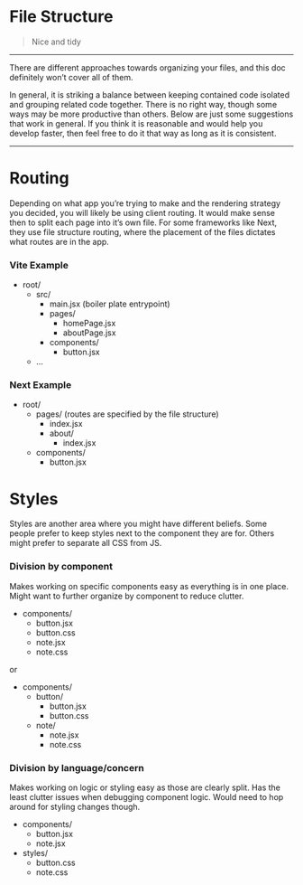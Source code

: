 # File Structure

> Nice and tidy
> 

---

There are different approaches towards organizing your files, and this doc definitely won’t cover all of them. 

In general, it is striking a balance between keeping contained code isolated and grouping related code together. There is no right way, though some ways may be more productive than others. Below are just some suggestions that work in general. If you think it is reasonable and would help you develop faster, then feel free to do it that way as long as it is consistent. 

---

# Routing

Depending on what app you’re trying to make and the rendering strategy you decided, you will likely be using client routing. It would make sense then to split each page into it’s own file. For some frameworks like Next, they use file structure routing, where the placement of the files dictates what routes are in the app. 

### Vite Example

- root/
    - src/
        - main.jsx (boiler plate entrypoint)
        - pages/
            - homePage.jsx
            - aboutPage.jsx
        - components/
            - button.jsx
    - …

### Next Example

- root/
    - pages/ (routes are specified by the file structure)
        - index.jsx
        - about/
            - index.jsx
    - components/
        - button.jsx

# Styles

Styles are another area where you might have different beliefs. Some people prefer to keep styles  next to the component they are for. Others might prefer to separate all CSS from JS. 

### Division by component

Makes working on specific components easy as everything is in one place. Might want to further organize by component to reduce clutter. 

- components/
    - button.jsx
    - button.css
    - note.jsx
    - note.css

or 

- components/
    - button/
        - button.jsx
        - button.css
    - note/
        - note.jsx
        - note.css

### Division by language/concern

Makes working on logic or styling easy as those are clearly split. Has the least clutter issues when debugging component logic. Would need to hop around for styling changes though.

- components/
    - button.jsx
    - note.jsx
- styles/
    - button.css
    - note.css